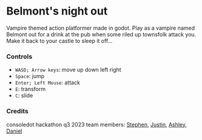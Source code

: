 # Belmont's night out

Vampire themed action platformer made in godot. Play as a vampire named Belmont out for a drink at the pub when some riled up townsfolk attack you. Make it back to your castle to sleep it off...

### Controls
- `WASD; Arrow keys`: move up down left right <br>
- `Space`: jump <br>
- `Enter; Left Mouse`: attack <br>
- `E`: transform
- `C`: slide

### Credits
consoledot hackathon q3 2023
team members: [Stephen](https://github.com/SteveHNH), [Justin](https://github.com/justinorringer), [Ashley](https://github.com/abaiken), [Daniel](https://github.com/dagbay-rh)
